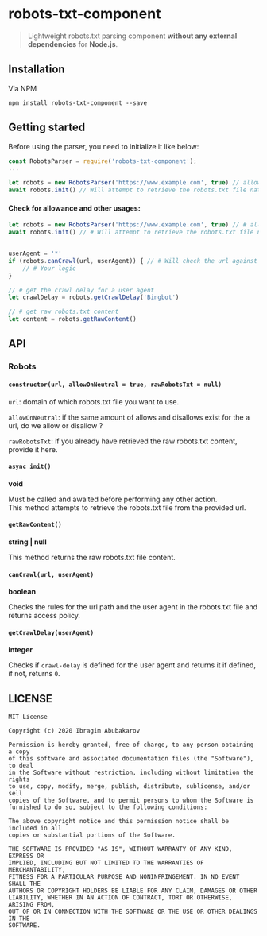 robots-txt-component
====================
> Lightweight robots.txt parsing component **without any external dependencies** for **Node.js**.

Installation
------------
Via NPM

    npm install robots-txt-component --save


Getting started
---------------
Before using the parser, you need to initialize it like below:
```js
const RobotsParser = require('robots-txt-component');
...

let robots = new RobotsParser('https://www.example.com', true) // allowOnNeutral = true
await robots.init() // Will attempt to retrieve the robots.txt file natively and parse it.
```

#### Check for allowance and other usages:
```js
let robots = new RobotsParser('https://www.example.com', true) // # allowOnNeutral = true
await robots.init() // # Will attempt to retrieve the robots.txt file natively and parse it.


userAgent = '*'
if (robots.canCrawl(url, userAgent)) { // # Will check the url against all the rules found in robots.txt file
    // # Your logic
}

// # get the crawl delay for a user agent
let crawlDelay = robots.getCrawlDelay('Bingbot')

// # get raw robots.txt content
let content = robots.getRawContent()
```

API
---

### Robots 


#### `constructor(url, allowOnNeutral = true, rawRobotsTxt = null)`
`url`: domain of which robots.txt file you want to use.  

`allowOnNeutral`: if the same amount of allows and disallows exist for the a url, do we allow or disallow ?  

`rawRobotsTxt`: if you already have retrieved the raw robots.txt content, provide it here.


#### `async init()`
**void**

Must be called and awaited before performing any other action.  
This method attempts to retrieve the robots.txt file from the provided url.


#### `getRawContent()`
**string | null**

This method returns the raw robots.txt file content.


#### `canCrawl(url, userAgent)`
**boolean**

Checks the rules for the url path and the user agent in the robots.txt file and returns access policy.


#### `getCrawlDelay(userAgent)`
**integer**

Checks if `crawl-delay` is defined for the user agent and returns it if defined, if not, returns `0`.




LICENSE
-------

    MIT License
    
    Copyright (c) 2020 Ibragim Abubakarov
    
    Permission is hereby granted, free of charge, to any person obtaining a copy
    of this software and associated documentation files (the "Software"), to deal
    in the Software without restriction, including without limitation the rights
    to use, copy, modify, merge, publish, distribute, sublicense, and/or sell
    copies of the Software, and to permit persons to whom the Software is
    furnished to do so, subject to the following conditions:
    
    The above copyright notice and this permission notice shall be included in all
    copies or substantial portions of the Software.
    
    THE SOFTWARE IS PROVIDED "AS IS", WITHOUT WARRANTY OF ANY KIND, EXPRESS OR
    IMPLIED, INCLUDING BUT NOT LIMITED TO THE WARRANTIES OF MERCHANTABILITY,
    FITNESS FOR A PARTICULAR PURPOSE AND NONINFRINGEMENT. IN NO EVENT SHALL THE
    AUTHORS OR COPYRIGHT HOLDERS BE LIABLE FOR ANY CLAIM, DAMAGES OR OTHER
    LIABILITY, WHETHER IN AN ACTION OF CONTRACT, TORT OR OTHERWISE, ARISING FROM,
    OUT OF OR IN CONNECTION WITH THE SOFTWARE OR THE USE OR OTHER DEALINGS IN THE
    SOFTWARE.
